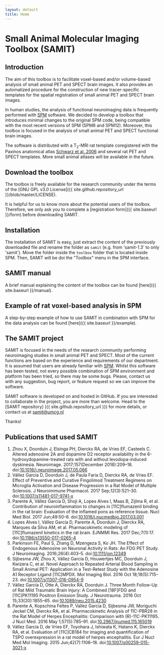 ```yaml
---
layout: default
title: Home
---
```

# Small Animal Molecular Imaging Toolbox (SAMIT)
## Introduction
The aim of this toolbox is to facilitate voxel-based and/or volume-based analysis of small animal PET and SPECT brain images. It also provides an automatized procedure for the construction of new tracer-specific templates for the spatial registration of small animal PET and SPECT brain images.

In human studies, the analysis of functional neuroimaging data is frequently performed with [SPM](http://www.fil.ion.ucl.ac.uk/spm) software. We decided to develop a toolbox that introduces minimal changes to the original SPM code, being compatible with the most recent versions of SPM (SPM8 and SPM12). Moreover, this toolbox is focused in the analysis of small animal PET and SPECT functional brain images.

The software is distributed with a T<sub>2</sub>-MRI rat template coregistered with the Paxinos anatomical atlas [Schwarz et al. 2006](http://dx.doi.org/10.1016/j.neuroimage.2006.04.214) and several rat PET and SPECT templates. More small animal atlases will be available in the future.

## Download the toolbox
The toolbox is freely available for the research community under the terms of the [GNU GPL v3.0 License]({{ site.github.repository_url }}/blob/master/LICENSE).

It is helpful for us to know more about the potential users of the toolbox. Therefore, we only ask you to complete a [registration form]({{ site.baseurl }}/form) before downloading SAMIT.

## Installation
The installation of SAMIT is easy, just extract the content of the previously downloaded file and rename the folder as `samit` (e.g. from 'samit-1.3' to only 'samit'). Move the folder inside the `toolbox` folder that is located inside SPM. Then, SAMIT will be doi the "Toolbox" menu in the SPM interface.

## SAMIT manual
A brief manual explaining the content of the toolbox can be found [here]({{ site.baseurl }}/manual).

## Example of rat voxel-based analysis in SPM

A step-by-step example of how to use SAMIT in combination with SPM for the data analysis can be found [here]({{ site.baseurl }}/example).

## The SAMIT project

SAMIT is focused in the needs of the research community performing neuroimaging studies in small animal PET and SPECT. Most of the current functions are based on the experience and requirements of our department.
It is assumed that users are already familiar with [SPM](http://www.fil.ion.ucl.ac.uk/spm). Whilst this software has been tested, not every possible combination of SPM environment and platform has been tried, so there may be some bugs. Please, contact us with any suggestion, bug report, or feature request so we can improve the software.

SAMIT software is developed on and hosted in GitHub. If you are interested to collaborate in the project, you are more than welcome. Head to the [SAMIT repository] ({{ site.github.repository_url }}) for more details, or contact us at <samit@umcg.nl>

Thanks!

## Publications that used SAMIT
1. Zhou X, Doorduin J, Elsinga PH, Dierckx RA, de Vries EF, Casteels C. Altered adenosine 2A and dopamine D2 receptor availability in the 6-hydroxydopamine-treated rats with and without levodopa-induced dyskinesia. Neuroimage. 2017;157(December 2016):209–18. doi:[10.1016/j.neuroimage.2017.05.066](http://dx.doi.org/10.1016/j.neuroimage.2017.05.066)
2. Vállez García D, Doorduin J, de Paula Faria D, Dierckx RA, de Vries EF. Effect of Preventive and Curative Fingolimod Treatment Regimens on Microglia Activation and Disease Progression in a Rat Model of Multiple Sclerosis. J Neuroimmune Pharmacol. 2017 Sep;12(3):521–30. doi:[10.1007/s11481-017-9741-x](http://dx.doi.org/10.1007/s11481-017-9741-x)
3. Parente A, Vállez García D, Shoji A, Lopes Alves I, Maas B, Zijlma R, et al. Contribution of neuroinflammation to changes in [11C]flumazenil binding in the rat brain: Evaluation of the inflamed pons as reference tissue. Nucl Med Biol. 2017 Jun;49:50–6. doi:[10.1016/j.nucmedbio.2017.03.001](http://dx.doi.org/10.1016/j.nucmedbio.2017.03.001)
4. Lopes Alves I, Vállez García D, Parente A, Doorduin J, Dierckx RA, Marques da Silva AM, et al. Pharmacokinetic modeling of [11C]flumazenil kinetics in the rat brain. EJNMMI Res. 2017 Dec;7(1):17. doi:[10.1186/s13550-017-0265-4](http://dx.doi.org/10.1186/s13550-017-0265-4)
5. Parkinson FE, Paul S, Zhang D, Mzengeza S, Ko JH. The Effect of Endogenous Adenosine on Neuronal Activity in Rats: An FDG PET Study. J Neuroimaging. 2016;26(4):403–5. doi:[10.1111/jon.12349](http://dx.doi.org/10.1111/jon.12349)
6. Sijbesma JW, Zhou X, Vállez García D, Houwertjes MC, Doorduin J, Kwizera C, et al. Novel Approach to Repeated Arterial Blood Sampling in Small Animal PET: Application in a Test-Retest Study with the Adenosine A1 Receptor Ligand [11C]MPDX. Mol Imaging Biol. 2016 Oct 18;18(5):715–23. doi:[10.1007/s11307-016-0954-9](http://dx.doi.org/10.1007/s11307-016-0954-9)
7. Vállez García D, Otte A, Dierckx RA, Doorduin J. Three Month Follow-Up of Rat Mild Traumatic Brain Injury: A Combined [18F]FDG and [11C]PK11195 Positron Emission Study. J Neurotrauma. 2016 Oct 15;33(20):1855–65. doi:[10.1089/neu.2015.4230](http://dx.doi.org/10.1089/neu.2015.4230)
8. Parente A, Kopschina Feltes P, Vallez Garcia D, Sijbesma JW, Moriguchi Jeckel CM, Dierckx RA, et al. Pharmacokinetic Analysis of 11C-PBR28 in the Rat Model of Herpes Encephalitis: Comparison with (R)-11C-PK11195. J Nucl Med. 2016 May 1;57(5):785–91. doi:[10.2967/jnumed.115.165019](http://dx.doi.org/10.2967/jnumed.115.165019)
9. Vállez García D, de Vries EF, Toyohara J, Ishiwata K, Hatano K, Dierckx RA, et al. Evaluation of [11C]CB184 for imaging and quantification of TSPO overexpression in a rat model of herpes encephalitis. Eur J Nucl Med Mol Imaging. 2015 Jun;42(7):1106–18. doi:[10.1007/s00259-015-3021-x](http://dx.doi.org/10.1007/s00259-015-3021-x)
